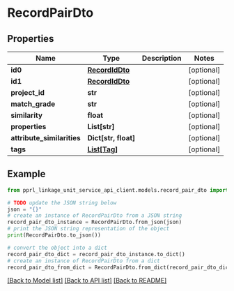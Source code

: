 # RecordPairDto


## Properties

Name | Type | Description | Notes
------------ | ------------- | ------------- | -------------
**id0** | [**RecordIdDto**](RecordIdDto.md) |  | [optional] 
**id1** | [**RecordIdDto**](RecordIdDto.md) |  | [optional] 
**project_id** | **str** |  | [optional] 
**match_grade** | **str** |  | [optional] 
**similarity** | **float** |  | [optional] 
**properties** | **List[str]** |  | [optional] 
**attribute_similarities** | **Dict[str, float]** |  | [optional] 
**tags** | [**List[Tag]**](Tag.md) |  | [optional] 

## Example

```python
from pprl_linkage_unit_service_api_client.models.record_pair_dto import RecordPairDto

# TODO update the JSON string below
json = "{}"
# create an instance of RecordPairDto from a JSON string
record_pair_dto_instance = RecordPairDto.from_json(json)
# print the JSON string representation of the object
print(RecordPairDto.to_json())

# convert the object into a dict
record_pair_dto_dict = record_pair_dto_instance.to_dict()
# create an instance of RecordPairDto from a dict
record_pair_dto_from_dict = RecordPairDto.from_dict(record_pair_dto_dict)
```
[[Back to Model list]](../README.md#documentation-for-models) [[Back to API list]](../README.md#documentation-for-api-endpoints) [[Back to README]](../README.md)


